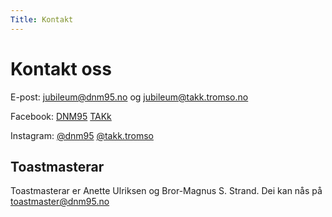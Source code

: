 ```yaml
---
Title: Kontakt
---
```

# Kontakt oss

E-post: [jubileum@dnm95.no](mailto:jubileum@dnm95.no) og [jubileum@takk.tromso.no](mailto:jubileum@takk.tromso.no)

Facebook: [DNM95](https://facebook.com/dnm95) [TAKk](https://www.facebook.com/TromsoAkademiskeKvinnekor)

Instagram: [@dnm95](https://www.instagram.com/dnm95/) [@takk.tromso](https://www.instagram.com/takk.tromso)

## Toastmasterar

Toastmasterar er Anette Ulriksen og Bror-Magnus S. Strand. Dei kan nås på [toastmaster@dnm95.no](mailto:toastmaster@dnm95.no)
